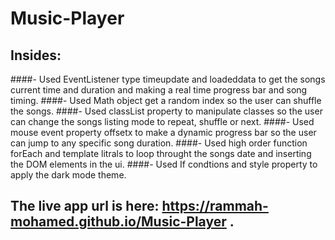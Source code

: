 # Music-Player
## Insides:
 ####- Used EventListener type timeupdate and loadeddata to get the songs current time and duration and making a real time progress bar and song timing.
 ####- Used Math object get a random index so the user can shuffle the songs.
 ####- Used classList property to manipulate classes so the user can change the songs listing mode to repeat, shuffle or next.
 ####- Used mouse event property offsetx to make a dynamic progress bar so the user can jump to any specific song duration.
 ####- Used high order function forEach and template litrals to loop throught the songs date and inserting the DOM elements in the ui.
 ####- Used If condtions and style property to apply the dark mode theme.
## The live app url is here:  https://rammah-mohamed.github.io/Music-Player .
